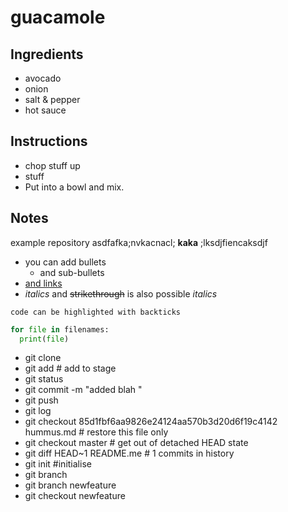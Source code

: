 # guacamole

## Ingredients
- avocado
- onion
- salt & pepper
- hot sauce

## Instructions

- chop stuff up
- stuff
- Put into a bowl and mix.

## Notes
example repository asdfafka;nvkacnacl; **kaka** ;lksdjfiencaksdjf

- you can add bullets
  - and sub-bullets
- [and links](https://bio-it.embl.de)
- _italics_ and ~~strikethrough~~ is also possible *italics*

`code can be highlighted with backticks`

```Python
for file in filenames:
  print(file)
```
<!-- HTML comment -->


- git clone
- git add # add to stage
- git status
- git commit -m "added blah "
- git push
- git log
- git checkout 85d1fbf6aa9826e24124aa570b3d20d6f19c4142 hummus.md # restore this file only
- git checkout master # get out of detached HEAD state
- git diff HEAD~1 README.me # 1 commits in history
- git init #initialise
- git branch
- git branch newfeature
- git checkout newfeature
